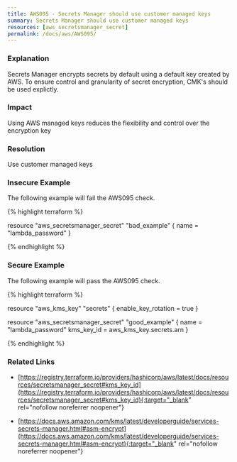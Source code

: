 ```yaml
---
title: AWS095 - Secrets Manager should use customer managed keys
summary: Secrets Manager should use customer managed keys 
resources: [aws_secretsmanager_secret] 
permalink: /docs/aws/AWS095/
---
```

### Explanation


Secrets Manager encrypts secrets by default using a default key created by AWS. To ensure control and granularity of secret encryption, CMK's should be used explictly.


### Impact
Using AWS managed keys reduces the flexibility and control over the encryption key

### Resolution
Use customer managed keys



### Insecure Example

The following example will fail the AWS095 check.

{% highlight terraform %}

resource "aws_secretsmanager_secret" "bad_example" {
  name       = "lambda_password"
}

{% endhighlight %}



### Secure Example

The following example will pass the AWS095 check.

{% highlight terraform %}

resource "aws_kms_key" "secrets" {
	enable_key_rotation = true
}

resource "aws_secretsmanager_secret" "good_example" {
  name       = "lambda_password"
  kms_key_id = aws_kms_key.secrets.arn
}

{% endhighlight %}



### Related Links


- [https://registry.terraform.io/providers/hashicorp/aws/latest/docs/resources/secretsmanager_secret#kms_key_id](https://registry.terraform.io/providers/hashicorp/aws/latest/docs/resources/secretsmanager_secret#kms_key_id){:target="_blank" rel="nofollow noreferrer noopener"}

- [https://docs.aws.amazon.com/kms/latest/developerguide/services-secrets-manager.html#asm-encrypt](https://docs.aws.amazon.com/kms/latest/developerguide/services-secrets-manager.html#asm-encrypt){:target="_blank" rel="nofollow noreferrer noopener"}


